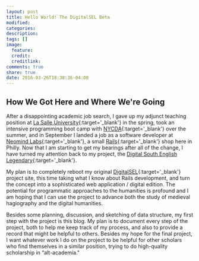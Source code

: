 ```yaml
---
layout: post
title: Hello World! The DigitalSEL Beta
modified:
categories:
description:
tags: []
image:
  feature:
  credit:
  creditlink:
comments: true
share: true
date: 2016-03-26T18:38:36-04:00
---
```


## How We Got Here and Where We're Going

After a disappointing academic job search, I gave up my adjunct teaching position at [La Salle University](http://www.lasalle.edu/){:target='_blank'} in the spring, took an intensive programming boot camp with [NYCDA](https://nycda.com/){:target='_blank'} over the summer, and in September I landed a job as a software developer at [Neomind Labs](http://www.neomindlabs.com/){:target='_blank'}, a small [Rails](http://rubyonrails.org/){:target='_blank'} shop here in Philly. Now that I am starting to get my bearings after all of the change, I have turned my attention back to my project, the [Digital South English Legendary](http://digitalsel.org/){:target='_blank'}.

My plan is to completely reboot my original [DigitalSEL](http://digitalsel.org/){:target='_blank'} project site, this time taking what I know about Rails development, and turn the concept into a sophisticated web application / digital edition. The potential for programmatic approaches to the humanities is profound and I am hoping that I can use the project to advance both the study of medieval hagiography and the digital humanities.

Besides some planning, discussion, and sketching of data structure, my first step with the project is this blog. My plan is to document every step of the project, both to help me keep track of my process, and also to provide a record that might be helpful to others. Besides my hope for the final project, I want whatever work I do on the project to be helpful for other scholars who find themselves in a similar position, trying to do high-quality scholarship in “alt-academia."